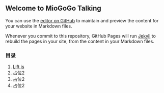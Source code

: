 ## Welcome to MioGoGo Talking

You can use the [editor on GitHub](https://github.com/MioGOGO/MioGOGO.github.io/edit/master/README.md) to maintain and preview the content for your website in Markdown files.

Whenever you commit to this repository, GitHub Pages will run [Jekyll](https://jekyllrb.com/) to rebuild the pages in your site, from the content in your Markdown files.

### 目录

1. [Lift is ](#lift) 
2. 占位2
3. 占位2
4. 占位2


